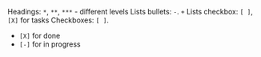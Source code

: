 Headings: `*`, `**`, `***` - different levels
Lists bullets: `-`. `+`
Lists checkbox: `[ ]`, `[X]` for tasks
Checkboxes: `[ ]`. 
- `[X]` for done
- `[-]` for in progress
